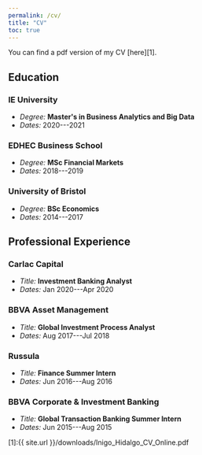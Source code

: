 ```yaml
---
permalink: /cv/
title: "CV"
toc: true
---
```

You can find a pdf version of my CV [here][1].


## Education

### IE University

* *Degree:* **Master's in Business Analytics and Big Data** <br/>
* *Dates:* 2020---2021

### EDHEC Business School

* *Degree:* **MSc Financial Markets** <br/>
* *Dates:* 2018---2019


### University of Bristol

* *Degree:* **BSc Economics** <br/>
* *Dates:* 2014---2017

## Professional Experience

### Carlac Capital

* *Title:* **Investment Banking Analyst** <br/>
* *Dates:* Jan 2020---Apr 2020

### BBVA Asset Management

* *Title:* **Global Investment Process Analyst** <br/>
* *Dates:* Aug 2017---Jul 2018

### Russula

* *Title:* **Finance Summer Intern**    <br/>
* *Dates:* Jun 2016---Aug 2016


### BBVA Corporate & Investment Banking

* *Title:* **Global Transaction Banking Summer Intern** <br/>
* *Dates:* Jun 2015---Aug 2015

[1]:{{ site.url }}/downloads/Inigo_Hidalgo_CV_Online.pdf